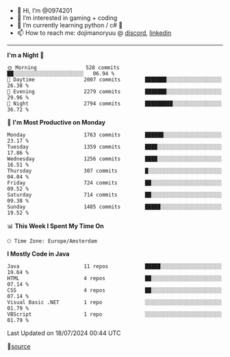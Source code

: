 - 👋 Hi, I’m @0974201
- 👀 I’m interested in gaming + coding
- 🌱 I’m currently learning python / c# 🐍
- 📫 How to reach me: dojimanoryuu @ [discord](https://discord.com "please let me know that you found me on github"), [linkedin](https://www.linkedin.com/in/sonprakiki/)  

<!---
0974201/0974201 is a ✨ special ✨ repository because its `README.md` (this file) appears on your GitHub profile.
You can click the Preview link to take a look at your changes.
--->

----
<!--START_SECTION:waka-->
**I'm a Night 🦉** 

```text
🌞 Morning                528 commits         ██░░░░░░░░░░░░░░░░░░░░░░░   06.94 % 
🌆 Daytime                2007 commits        ███████░░░░░░░░░░░░░░░░░░   26.38 % 
🌃 Evening                2279 commits        ███████░░░░░░░░░░░░░░░░░░   29.96 % 
🌙 Night                  2794 commits        █████████░░░░░░░░░░░░░░░░   36.72 % 
```
📅 **I'm Most Productive on Monday** 

```text
Monday                   1763 commits        ██████░░░░░░░░░░░░░░░░░░░   23.17 % 
Tuesday                  1359 commits        ████░░░░░░░░░░░░░░░░░░░░░   17.86 % 
Wednesday                1256 commits        ████░░░░░░░░░░░░░░░░░░░░░   16.51 % 
Thursday                 307 commits         █░░░░░░░░░░░░░░░░░░░░░░░░   04.04 % 
Friday                   724 commits         ██░░░░░░░░░░░░░░░░░░░░░░░   09.52 % 
Saturday                 714 commits         ██░░░░░░░░░░░░░░░░░░░░░░░   09.38 % 
Sunday                   1485 commits        █████░░░░░░░░░░░░░░░░░░░░   19.52 % 
```


📊 **This Week I Spent My Time On** 

```text
🕑︎ Time Zone: Europe/Amsterdam
```

**I Mostly Code in Java** 

```text
Java                     11 repos            █████░░░░░░░░░░░░░░░░░░░░   19.64 % 
HTML                     4 repos             ██░░░░░░░░░░░░░░░░░░░░░░░   07.14 % 
CSS                      4 repos             ██░░░░░░░░░░░░░░░░░░░░░░░   07.14 % 
Visual Basic .NET        1 repo              ░░░░░░░░░░░░░░░░░░░░░░░░░   01.79 % 
VBScript                 1 repo              ░░░░░░░░░░░░░░░░░░░░░░░░░   01.79 % 
```




 Last Updated on 18/07/2024 00:44 UTC
<!--END_SECTION:waka-->
🔗[source](https://github.com/anmol098/waka-readme-stats/)
